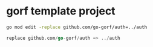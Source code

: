 # gorf template project

```bash
go mod edit -replace github.com/go-gorf/auth=../auth
```

```go title="mod.go"
replace github.com/go-gorf/auth => ../auth
```
